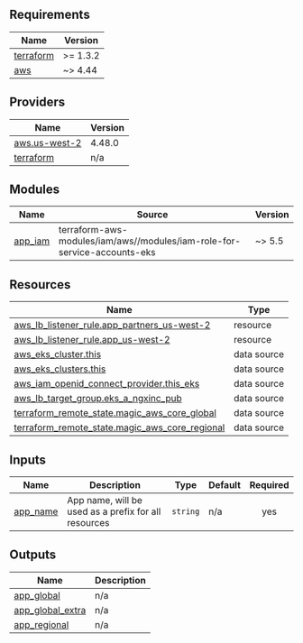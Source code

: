 <!-- BEGINNING OF PRE-COMMIT-TERRAFORM DOCS HOOK -->
## Requirements

| Name | Version |
|------|---------|
| <a name="requirement_terraform"></a> [terraform](#requirement\_terraform) | >= 1.3.2 |
| <a name="requirement_aws"></a> [aws](#requirement\_aws) | ~> 4.44 |

## Providers

| Name | Version |
|------|---------|
| <a name="provider_aws.us-west-2"></a> [aws.us-west-2](#provider\_aws.us-west-2) | 4.48.0 |
| <a name="provider_terraform"></a> [terraform](#provider\_terraform) | n/a |

## Modules

| Name | Source | Version |
|------|--------|---------|
| <a name="module_app_iam"></a> [app\_iam](#module\_app\_iam) | terraform-aws-modules/iam/aws//modules/iam-role-for-service-accounts-eks | ~> 5.5 |

## Resources

| Name | Type |
|------|------|
| [aws_lb_listener_rule.app_partners_us-west-2](https://registry.terraform.io/providers/hashicorp/aws/latest/docs/resources/lb_listener_rule) | resource |
| [aws_lb_listener_rule.app_us-west-2](https://registry.terraform.io/providers/hashicorp/aws/latest/docs/resources/lb_listener_rule) | resource |
| [aws_eks_cluster.this](https://registry.terraform.io/providers/hashicorp/aws/latest/docs/data-sources/eks_cluster) | data source |
| [aws_eks_clusters.this](https://registry.terraform.io/providers/hashicorp/aws/latest/docs/data-sources/eks_clusters) | data source |
| [aws_iam_openid_connect_provider.this_eks](https://registry.terraform.io/providers/hashicorp/aws/latest/docs/data-sources/iam_openid_connect_provider) | data source |
| [aws_lb_target_group.eks_a_ngxinc_pub](https://registry.terraform.io/providers/hashicorp/aws/latest/docs/data-sources/lb_target_group) | data source |
| [terraform_remote_state.magic_aws_core_global](https://registry.terraform.io/providers/hashicorp/terraform/latest/docs/data-sources/remote_state) | data source |
| [terraform_remote_state.magic_aws_core_regional](https://registry.terraform.io/providers/hashicorp/terraform/latest/docs/data-sources/remote_state) | data source |

## Inputs

| Name | Description | Type | Default | Required |
|------|-------------|------|---------|:--------:|
| <a name="input_app_name"></a> [app\_name](#input\_app\_name) | App name, will be used as a prefix for all resources | `string` | n/a | yes |

## Outputs

| Name | Description |
|------|-------------|
| <a name="output_app_global"></a> [app\_global](#output\_app\_global) | n/a |
| <a name="output_app_global_extra"></a> [app\_global\_extra](#output\_app\_global\_extra) | n/a |
| <a name="output_app_regional"></a> [app\_regional](#output\_app\_regional) | n/a |
<!-- END OF PRE-COMMIT-TERRAFORM DOCS HOOK -->
